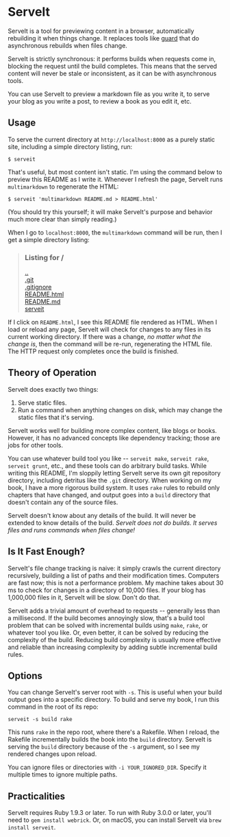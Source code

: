 # ServeIt

ServeIt is a tool for previewing content in a browser, automatically rebuilding it when things change.
It replaces tools like [guard](https://github.com/guard/guard) that do asynchronous rebuilds when files change.

ServeIt is strictly synchronous: it performs builds when requests come in, blocking the request until the build completes.
This means that the served content will never be stale or inconsistent, as it can be with asynchronous tools.

You can use ServeIt to preview a markdown file as you write it, to serve your blog as you write a post, to review a book as you edit it, etc.

## Usage

To serve the current directory at `http://localhost:8000` as a purely static site, including a simple directory listing, run:

```
$ serveit
```

That's useful, but most content isn't static.
I'm using the command below to preview this README as I write it.
Whenever I refresh the page, ServeIt runs `multimarkdown` to regenerate the HTML:

```
$ serveit 'multimarkdown README.md > README.html'
```

(You should try this yourself; it will make ServeIt's purpose and behavior much more clear than simply reading.)

When I go to `localhost:8000`, the `multimarkdown` command will be run, then I get a simple directory listing:

> <p><h3>Listing for /</h3></p>
> <a href="/..">..</a><br>
> <a href="/.git">.git</a><br>
> <a href="/.gitignore">.gitignore</a><br>
> <a href="/README.html">README.html</a><br>
> <a href="/README.md">README.md</a><br>
> <a href="/serveit">serveit</a><br>

If I click on `README.html`, I see this README file rendered as HTML.
When I load or reload any page, ServeIt will check for changes to any files in its current working directory.
If there was a change, *no matter what the change is*, then the command will be re-run, regenerating the HTML file.
The HTTP request only completes once the build is finished.

## Theory of Operation

ServeIt does exactly two things:

1. Serve static files.
2. Run a command when anything changes on disk, which may change the static files that it's serving.

ServeIt works well for building more complex content, like blogs or books.
However, it has no advanced concepts like dependency tracking; those are jobs for other tools.

You can use whatever build tool you like -- `serveit make`, `serveit rake`, `serveit grunt`, etc., and these tools can do arbitrary build tasks.
While writing this README, I'm sloppily letting ServeIt serve its own git repository directory, including detritus like the `.git` directory.
When working on my book, I have a more rigorous build system.
It uses `rake` rules to rebuild only chapters that have changed, and output goes into a `build` directory that doesn't contain any of the source files.

ServeIt doesn't know about any details of the build.
It will never be extended to know details of the build.
*ServeIt does not do builds. It serves files and runs commands when files change!*

## Is It Fast Enough?

ServeIt's file change tracking is naive: it simply crawls the current directory recursively, building a list of paths and their modification times.
Computers are fast now; this is not a performance problem.
My machine takes about 30 ms to check for changes in a directory of 10,000 files.
If your blog has 1,000,000 files in it, ServeIt will be slow.
Don't do that.

ServeIt adds a trivial amount of overhead to requests -- generally less than a millisecond.
If the build becomes annoyingly slow, that's a build tool problem that can be solved with incremental builds using `make`, `rake`, or whatever tool you like.
Or, even better, it can be solved by reducing the complexity of the build.
Reducing build complexity is usually more effective and reliable than increasing complexity by adding subtle incremental build rules.

## Options

You can change ServeIt's server root with `-s`.
This is useful when your build output goes into a specific directory.
To build and serve my book, I run this command in the root of its repo:

```
serveit -s build rake
```

This runs `rake` in the repo root, where there's a Rakefile.
When I reload, the Rakefile incrementally builds the book into the `build` directory.
ServeIt is serving the `build` directory because of the `-s` argument, so I see my rendered changes upon reload.

You can ignore files or directories with `-i YOUR_IGNORED_DIR`.
Specify it multiple times to ignore multiple paths.

## Practicalities

ServeIt requires Ruby 1.9.3 or later.
To run with Ruby 3.0.0 or later, you'll need to `gem install webrick`.
Or, on macOS, you can install ServeIt via `brew install serveit`.
